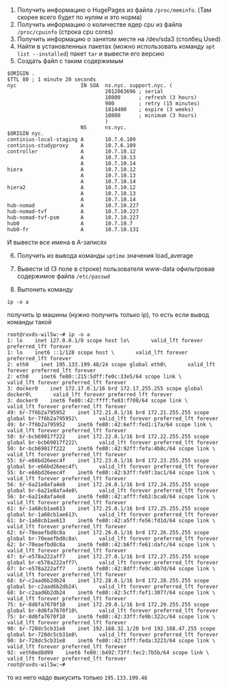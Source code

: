 1) Получить информацию о HugePages из файла ```/proc/meminfo```. (Там скорее всего будет по нулям и это норма)
2) Получить информацию о количестве ядер cpu из файла ```/proc/cpuinfo``` (строка cpu cores)
3) Получить информацию о занятом месте на /dev/sda3 (столбец Used)
4) Найти в установленных пакетах (можно использовать команду ```apt list --installed```) пакет ```tar``` и вывести его версию
5) Создать файл с таким содержимым
```
$ORIGIN .
$TTL 80 ; 1 minute 20 seconds
nyc                     IN SOA  ns.nyc. support.nyc. (
                                2012063696 ; serial
                                10800      ; refresh (3 hours)
                                900        ; retry (15 minutes)
                                1814400    ; expire (3 weeks)
                                10800      ; minimum (3 hours)
                                )
                        NS      ns.nyc.
$ORIGIN nyc.
continius-local-staging A       10.7.6.109
continius-studyproxy    A       10.7.6.109
controller              A       10.7.10.12
                        A       10.7.10.13
                        A       10.7.10.14
hiera                   A       10.7.10.12
                        A       10.7.10.13
                        A       10.7.10.14
hiera2                  A       10.7.10.12
                        A       10.7.10.13
                        A       10.7.10.14
hub-nomad               A       10.7.10.227
hub-nomad-tvf           A       10.7.10.227
hub-nomad-tvf-psm       A       10.7.10.227
hub0                    A       10.7.10.7
hub0-fr                 A       10.7.10.131
```
И вывести все имена в A-записях

6) Получить из вывода команды ```uptime``` значения load_average

7) Вывести id (3 поле в строке) пользователя www-data офильтровав содержимое файла ```/etc/passwd```

8) Выпонить команду
```
ip -o a
```
получить ip машины (нужно получить только ip), то есть если вывод команды такой
```
root@ruvds-wil5w:~# ip -o a
1: lo    inet 127.0.0.1/8 scope host lo\       valid_lft forever preferred_lft forever
1: lo    inet6 ::1/128 scope host \       valid_lft forever preferred_lft forever
2: eth0    inet 195.133.199.48/24 scope global eth0\       valid_lft forever preferred_lft forever
2: eth0    inet6 fe80::215:5dff:fe0c:33e5/64 scope link \       valid_lft forever preferred_lft forever
3: docker0    inet 172.17.0.1/16 brd 172.17.255.255 scope global docker0\       valid_lft forever preferred_lft forever
3: docker0    inet6 fe80::42:ffff:fe83:f708/64 scope link \       valid_lft forever preferred_lft forever
49: br-7f6b2a795952    inet 172.21.0.1/16 brd 172.21.255.255 scope global br-7f6b2a795952\       valid_lft forever preferred_lft forever
49: br-7f6b2a795952    inet6 fe80::42:6eff:fed1:17a/64 scope link \       valid_lft forever preferred_lft forever
50: br-bcb69017f222    inet 172.22.0.1/16 brd 172.22.255.255 scope global br-bcb69017f222\       valid_lft forever preferred_lft forever
50: br-bcb69017f222    inet6 fe80::42:92ff:fefa:4b8c/64 scope link \       valid_lft forever preferred_lft forever
55: br-e66bd26eec4f    inet 172.23.0.1/16 brd 172.23.255.255 scope global br-e66bd26eec4f\       valid_lft forever preferred_lft forever
55: br-e66bd26eec4f    inet6 fe80::42:b3ff:fe9f:3ac1/64 scope link \       valid_lft forever preferred_lft forever
56: br-6a21e8afa4e8    inet 172.24.0.1/16 brd 172.24.255.255 scope global br-6a21e8afa4e8\       valid_lft forever preferred_lft forever
56: br-6a21e8afa4e8    inet6 fe80::42:afff:feb3:bca8/64 scope link \       valid_lft forever preferred_lft forever
61: br-1a68cb1ae613    inet 172.25.0.1/16 brd 172.25.255.255 scope global br-1a68cb1ae613\       valid_lft forever preferred_lft forever
61: br-1a68cb1ae613    inet6 fe80::42:a5ff:fe56:fd1d/64 scope link \       valid_lft forever preferred_lft forever
62: br-70eaefbd8c8a    inet 172.26.0.1/16 brd 172.26.255.255 scope global br-70eaefbd8c8a\       valid_lft forever preferred_lft forever
62: br-70eaefbd8c8a    inet6 fe80::42:b6ff:fe61:dafc/64 scope link \       valid_lft forever preferred_lft forever
67: br-e578a222aff7    inet 172.27.0.1/16 brd 172.27.255.255 scope global br-e578a222aff7\       valid_lft forever preferred_lft forever
67: br-e578a222aff7    inet6 fe80::42:8dff:fe9c:4b7d/64 scope link \       valid_lft forever preferred_lft forever
68: br-c2aad6b2db24    inet 172.28.0.1/16 brd 172.28.255.255 scope global br-c2aad6b2db24\       valid_lft forever preferred_lft forever
68: br-c2aad6b2db24    inet6 fe80::42:5cff:fef1:3077/64 scope link \       valid_lft forever preferred_lft forever
75: br-8d6fa7670f10    inet 172.29.0.1/16 brd 172.29.255.255 scope global br-8d6fa7670f10\       valid_lft forever preferred_lft forever
75: br-8d6fa7670f10    inet6 fe80::42:33ff:fe9b:322c/64 scope link \       valid_lft forever preferred_lft forever
90: br-728dc5cb31e8    inet 192.168.32.1/20 brd 192.168.47.255 scope global br-728dc5cb31e8\       valid_lft forever preferred_lft forever
90: br-728dc5cb31e8    inet6 fe80::42:1fff:feda:3223/64 scope link \       valid_lft forever preferred_lft forever
92: veth0ed8d99    inet6 fe80::b492:73ff:fec2:7b5b/64 scope link \       valid_lft forever preferred_lft forever
root@ruvds-wil5w:~#
```
то из него надо выкусить только ```195.133.199.48```
